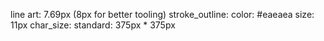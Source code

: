 line art: 7.69px (8px for better tooling)
stroke_outline:
  color: #eaeaea
  size: 11px
char_size:
  standard:
    375px * 375px
